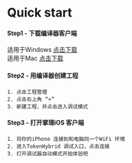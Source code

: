 # Quick start

#### Step1 - 下载编译器客户端

适用于Windows [点击下载](https://engineclient.oss-cn-beijing.aliyuncs.com/developeTool/engineclient%20Setup%201.0.2.exe)    
适用于Mac [点击下载](https://engineclient.oss-cn-beijing.aliyuncs.com/developeTool/engineclient-1.0.2.dmg)

#### Step2 - 用编译器创建工程

```
1. 点击工程管理
2. 点击右上角 “+”
3. 新建工程，并点击进入调试模式
```


#### Step3 - 打开掌理iOS 客户端

```
1. 将你的iPhone 连接到和电脑同一个WiFi 环境
2. 进入TokenHybrid 调试入口，点击连接
3. 打开调试器自动模式开始体验吧
```


